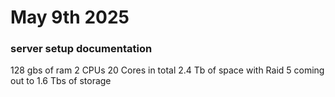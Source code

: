 # May 9th 2025

### server setup documentation
128 gbs of ram
2 CPUs 20 Cores in total
2.4 Tb of space with Raid 5 coming out to 1.6 Tbs of storage
